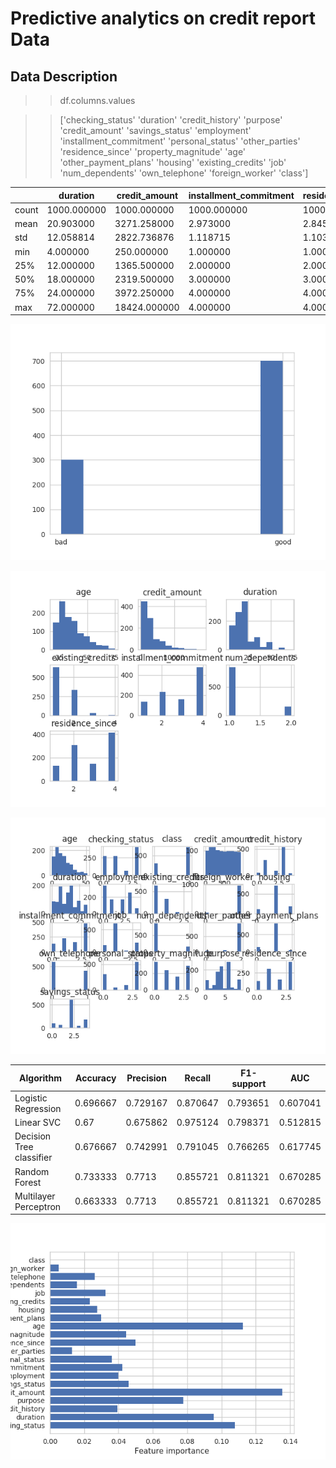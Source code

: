 # Predictive analytics on credit report Data 

## Data Description

>> df.columns.values

>>['checking_status' 'duration' 'credit_history' 'purpose' 'credit_amount'
 'savings_status' 'employment' 'installment_commitment' 'personal_status'
 'other_parties' 'residence_since' 'property_magnitude' 'age'
 'other_payment_plans' 'housing' 'existing_credits' 'job' 'num_dependents'
 'own_telephone' 'foreign_worker' 'class']
 
|      | duration     |credit_amount   | installment_commitment | residence_since  |   age         | existing_credits  | num_dependents |  
|------|--------------|----------------|------------------------|------------------|---------------|-------------------|----------------|
|count | 1000.000000  |  1000.000000   | 1000.000000            |    1000.000000   |  1000.000000  |     1000.000000   |  1000.000000   | 
|mean  |   20.903000  |  3271.258000   |    2.973000            |       2.845000   |    35.546000  |        1.407000   |     1.155000   | 
|std   |   12.058814  |  2822.736876   |    1.118715            |       1.103718   |    11.375469  |        0.577654   |     0.362086   | 
|min   |    4.000000  |   250.000000   |    1.000000            |       1.000000   |    19.000000  |        1.000000   |     1.000000   | 
|25%   |   12.000000  |  1365.500000   |    2.000000            |       2.000000   |    27.000000  |        1.000000   |     1.000000   | 
|50%   |   18.000000  |  2319.500000   |    3.000000            |       3.000000   |    33.000000  |        1.000000   |     1.000000   | 
|75%   |   24.000000  |  3972.250000   |    4.000000            |       4.000000   |    42.000000  |        2.000000   |     1.000000   | 
|max   |   72.000000  | 18424.000000   |    4.000000            |       4.000000   |    75.000000  |        4.000000   |     2.000000   | 

 
![Class Distribution](Credit_rating_prediction/resources/class_exploration.png)

![Variable distribution](Credit_rating_prediction/resources/data_exploration.png)


<img src="Credit_rating_prediction/resources/data_processed.png">


|          Algorithm     |  Accuracy |  Precision  |  Recall  |  F1-support  |  AUC     |
|------------------------|-----------|-------------|----------|--------------|----------|
|Logistic Regression     | 0.696667  |   0.729167  |0.870647  |    0.793651  |0.607041  |
|Linear SVC              | 0.67      |   0.675862  |0.975124  |    0.798371  |0.512815  |
|Decision Tree classifier| 0.676667  |   0.742991  |0.791045  |    0.766265  |0.617745  |
|Random Forest           | 0.733333  |   0.7713    |0.855721  |    0.811321  |0.670285  |
|Multilayer Perceptron   | 0.663333  |   0.7713    |0.855721  |    0.811321  |0.670285  |


![Variable Top Features](Credit_rating_prediction/resources/top_features.png)
